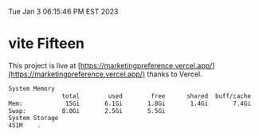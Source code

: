 Tue Jan  3 06:15:46 PM EST 2023

# vite Fifteen


This project is live at [https://marketingpreference.vercel.app/](https://marketingpreference.vercel.app/) thanks to Vercel.

```bash
System Memory
               total        used        free      shared  buff/cache   available
Mem:            15Gi       6.1Gi       1.8Gi       1.4Gi       7.4Gi       7.4Gi
Swap:          8.0Gi       2.5Gi       5.5Gi
System Storage
451M	.
```
```bash
